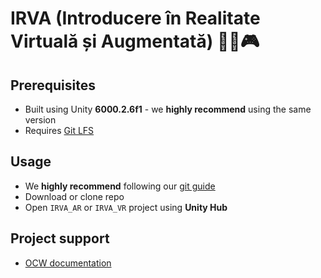 # IRVA (Introducere în Realitate Virtuală și Augmentată) 🥽📱🎮

## Prerequisites
- Built using Unity **6000.2.6f1** - we **highly recommend** using the same version
- Requires [Git LFS](https://git-lfs.com)

## Usage
- We **highly recommend** following our [git guide](https://ocw.cs.pub.ro/courses/irva/resurse/gitguide)
- Download or clone repo
- Open `IRVA_AR` or `IRVA_VR` project using **Unity Hub**

## Project support
- [OCW documentation](https://ocw.cs.pub.ro/courses/irva)
